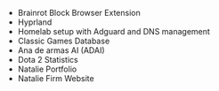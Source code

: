 - Brainrot Block Browser Extension
- Hyprland
- Homelab setup with Adguard and DNS management 
- Classic Games Database
- Ana de armas AI (ADAI)
- Dota 2 Statistics 
- Natalie Portfolio
- Natalie Firm Website